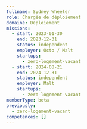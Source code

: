 ```yaml
---
fullname: Sydney Wheeler
role: Chargée de déploiement
domaine: Déploiement
missions:
  - start: 2023-01-30
    end: 2023-12-31
    status: independent
    employer: Octo / Malt
    startups:
      - zero-logement-vacant
  - start: 2024-08-21
    end: 2024-12-31
    status: independent
    employer: Malt
    startups:
      - zero-logement-vacant
memberType: beta
previously:
  - zero-logement-vacant
competences: []
---
```

